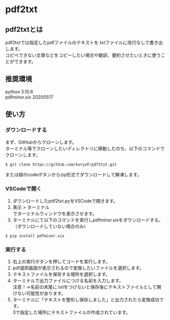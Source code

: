 # pdf2txt
## pdf2txtとは
pdf2txtでは指定したpdfファイルのテキストを.txtファイルに改行なしで書き出します。<br>
コピペできない文章などをコピーしたい場合や翻訳、要約させたいときに使うことができます。<br>
## 推奨環境
python 3.10.6<br>
pdfminor.six 20200517<br>
## 使い方
### ダウンロードする
まず、GitHubからクローンします。<br>
ターミナル等でクローンしたいディレクトリに移動したのち、以下のコマンドでクローンします。
```
$ git clone https://github.com/kuryuF/pdf2txt.git
```
または緑のcodeボタンからzip形式でダウンロードして解凍します。<br>
### VSCodeで開く
1. ダウンロードしたpdf2txt.pyをVSCodeで開きます。<br>
2. 表示 > ターミナル<br>
でターミナルウィンドウを表示させます。<br>
3. ターミナルにて以下のコマンドを実行しpdfminor.sixをダウンロードする。（ダウンロードしていない場合のみ）<br>
```
$ pip install pdfminor.six
```
### 実行する
1. 右上の実行ボタンを押してコードを実行します。<br>
2. pdf選択画面が表示されるので変換したいファイルを選択します。<br>
3. テキストファイルを保存する場所を選択します。<br>
4. ターミナルで出力ファイルにつける名前を入力します。<br>
注意！→名前の末尾に.txtをつけないと保存後にテキストファイルとして開けない可能性があります。<br>
5. ターミナルに「テキストを整形し保存しました」と出力されたら変換成功です。<br>
   3で指定した場所にテキストファイルが作成されています。<br>
